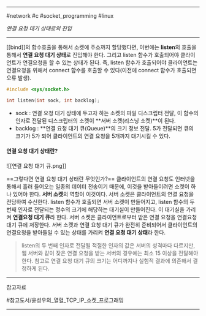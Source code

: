 
---

#network #c #socket_programming #linux

*연결 요청 대기 상태로의 진입*

---

[[bind]]의 함수호출을 통해서 소켓에 주소까지 할당했다면, 이번에는 **listen**의 호출을 통해서 **연결 요청 대기 상태**로 진입해야 한다. 그리고 listen 함수가 호출되어야 클라이언트가 연결요청을 할 수 있는 상태가 된다. 즉, listen 함수가 호출되어야 클라이언트는 연결요청을 위해서 connect 함수를 호출할 수 있다(이전에 connect 함수가 호출되면 오류 발생).

```c
#include <sys/socket.h>

int listen(int sock, int backlog);
```

- sock : 연결 요청 대기 상태에 두고자 하는 소켓의 파일 디스크립터 전달, 이 함수의 인자로 전달된 디스크립터의 소켓이 **서버 소켓(리스닝 소켓)**이 된다.
- backlog : **연결 요청 대기 큐(Queue)**의 크기 정보 전달. 5가 전달되면 큐의 크기가 5가 되어 클라이언트의 연결 요청을  5개까지 대기시킬 수 있다.

#### 연결 요청 대기 상태란?

![[연결 요청 대기 큐.png]]

==그렇다면 연결 요청 대기 상태란 무엇인가?==
클라이언트의 연결 요청도 인터넷을 통해서 흘러 들어오는 일종의 데이터 전송이기 때문에, 이것을 받아들이려면 소켓이 하나 있어야 한다. **서버 소켓**의 역할이 이것이다. 서버 소켓은 클라이언트의 연결 요청을 전담하여 수신한다.
listen 함수가 호출되면 서버 소켓이 만들어지고, listen 함수의 두 번째 인자로 전달되는 정수의 크기에 해당하는 대기실이 만들어진다. 이 대기실을 가리켜 **연결요청 대기 큐**라 한다. 서버 소켓은 클라이언트로부터 받은 연결 요청을 연결요청 대기 큐에 저장한다.
서버 소켓과 연결 요청 대기 큐가 완전히 준비되어서 클라이언트의 연결요청을 받아들일 수 있는 상태를 가리켜 **연결 요청 대기 상태**라 한다.

> listen의 두 번째 인자로 전달될 적절한 인자의 값은 서버의 성격마다 다르지만, 웹 서버와 같이 잦은 연결 요청을 받는 서버의 경우에는 최소 15 이상을 전달해야 한다. 참고로 연결 요청 대기 큐의 크기는 어디까지나 실험적 결과에 의존해서 결정하게 된다.

---

참고자료

#참고도서/윤성우의_열혈_TCP_IP_소켓_프로그래밍

---